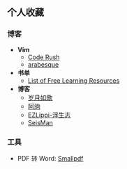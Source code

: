## 个人收藏

### 博客

- **Vim**
  - [Code Rush](http://foocoder.com)
  - [arabesque](https://sanctum.geek.nz/arabesque)
- **书单**
  - [List of Free Learning Resources](https://github.com/EbookFoundation/free-programming-books)
- **博客**
  - [岁月如歌](http://lovenight.github.io)
  - [阿驹](http://aju.space)
  - [EZLippi-浮生志](https://www.ezlippi.com)
  - [SeisMan](http://seisman.info)

### 工具

- PDF 转 Word: [Smallpdf](https://smallpdf.com)
